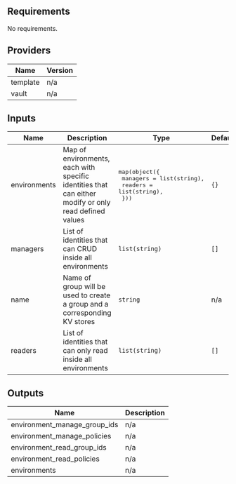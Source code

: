 ## Requirements

No requirements.

## Providers

| Name | Version |
|------|---------|
| template | n/a |
| vault | n/a |

## Inputs

| Name | Description | Type | Default | Required |
|------|-------------|------|---------|:--------:|
| environments | Map of environments, each with specific identities that can either modify or only read defined values | <pre>map(object({<br>    managers = list(string),<br>    readers = list(string),<br>  }))</pre> | `{}` | no |
| managers | List of identities that can CRUD inside all environments | `list(string)` | `[]` | no |
| name | Name of group will be used to create a group and a corresponding KV stores | `string` | n/a | yes |
| readers | List of identities that can only read inside all environments | `list(string)` | `[]` | no |

## Outputs

| Name | Description |
|------|-------------|
| environment\_manage\_group\_ids | n/a |
| environment\_manage\_policies | n/a |
| environment\_read\_group\_ids | n/a |
| environment\_read\_policies | n/a |
| environments | n/a |

